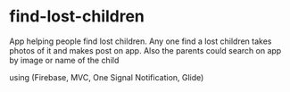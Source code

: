 # find-lost-children
App helping people find lost children. Any one find a lost children takes photos of it and makes post on app.
Also the parents could search on app by image or name of the child 

using (Firebase, MVC, One Signal Notification, Glide)
